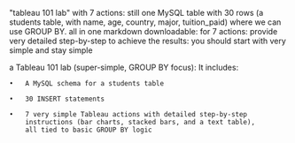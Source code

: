 "tableau 101 lab" with 7 actions: still one MySQL table with 
30 rows (a students table, with name, age, country, major, 
tuition_paid) where we can use GROUP BY. all in one markdown 
downloadable: for 7 actions: provide very detailed step-by-step 
to achieve the results: you should start with very simple and 
stay simple

a Tableau 101 lab (super-simple, GROUP BY focus): It includes:

	•	A MySQL schema for a students table
	
	•	30 INSERT statements
	
	•	7 very simple Tableau actions with detailed step-by-step 
	    instructions (bar charts, stacked bars, and a text table), 
	    all tied to basic GROUP BY logic
	
	
